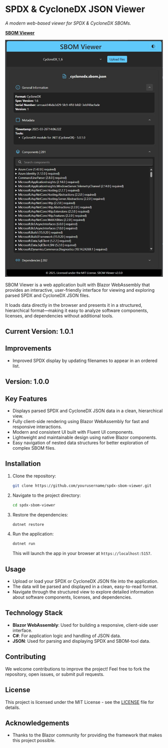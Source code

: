 ﻿
# SPDX & CycloneDX JSON Viewer
*A modern web-based viewer for SPDX & CycloneDX SBOMs.*

[**SBOM Viewer**](https://sbomviewer.com)

![SBOM Viewer Screenshot](./sbomviewer_v2.jpeg)


SBOM Viewer is a web application built with Blazor WebAssembly that provides an interactive, user-friendly interface for viewing and exploring parsed SPDX and CycloneDX JSON files.

It loads data directly in the browser and presents it in a structured, hierarchical format—making it easy to analyze software components, licenses, and dependencies without additional tools.

## Current Version: 1.0.1

## Improvements

- Improved SPDX display by updating filenames to appear in an ordered list.

## Version: 1.0.0

## Key Features

- Displays parsed SPDX and CycloneDX JSON data in a clean, hierarchical view.
- Fully client-side rendering using Blazor WebAssembly for fast and responsive interactions.
- Modern and consistent UI built with Fluent UI components.
- Lightweight and maintainable design using native Blazor components.
- Easy navigation of nested data structures for better exploration of complex SBOM files.

## Installation

1. Clone the repository:
   ```bash
   git clone https://github.com/yourusername/spdx-sbom-viewer.git
   ```

2. Navigate to the project directory:
   ```bash
   cd spdx-sbom-viewer
   ```

3. Restore the dependencies:
   ```bash
   dotnet restore
   ```

4. Run the application:
   ```bash
   dotnet run
   ```

   This will launch the app in your browser at `https://localhost:5157`.

## Usage

- Upload or load your SPDX or CycloneDX JSON file into the application.
- The data will be parsed and displayed in a clean, easy-to-read format.
- Navigate through the structured view to explore detailed information about software components, licenses, and dependencies.

## Technology Stack

- **Blazor WebAssembly**: Used for building a responsive, client-side user interface.
- **C#**: For application logic and handling of JSON data.
- **JSON**: Used for parsing and displaying SPDX and SBOM-tool data.

## Contributing

We welcome contributions to improve the project! Feel free to fork the repository, open issues, or submit pull requests.

## License

This project is licensed under the MIT License - see the [LICENSE](LICENSE) file for details.

## Acknowledgements

- Thanks to the Blazor community for providing the framework that makes this project possible.
